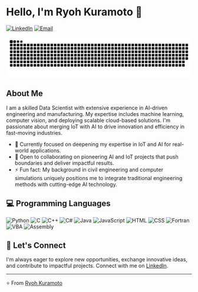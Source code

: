 # Hello, I'm Ryoh Kuramoto 👋

[![LinkedIn](https://img.shields.io/badge/LinkedIn-Connect-blue)](https://www.linkedin.com/in/ryoh-kuramoto-a94557291/)
[![Email](https://img.shields.io/badge/Email-Contact-blue)](mailto:ryoh.kuramoto@rknewtech.com)

<picture>
  <source media="(prefers-color-scheme: dark)" srcset="https://raw.githubusercontent.com/ryokuramoto/ryokuramoto/output/github-contribution-grid-snake-dark.svg" />
  <source media="(prefers-color-scheme: light)" srcset="https://raw.githubusercontent.com/ryokuramoto/ryokuramoto/output/github-contribution-grid-snake.svg" />
  <img alt="github-snake" src="https://raw.githubusercontent.com/ryokuramoto/ryokuramoto/output/github-contribution-grid-snake.svg" />
</picture>

## About Me

I am a skilled Data Scientist with extensive experience in AI-driven engineering and manufacturing. My expertise includes machine learning, computer vision, and deploying scalable cloud-based solutions. I'm passionate about merging IoT with AI to drive innovation and efficiency in fast-moving industries.

- 🌱 Currently focused on deepening my expertise in IoT and AI for real-world applications.
- 👯 Open to collaborating on pioneering AI and IoT projects that push boundaries and deliver impactful results.
- ⚡ Fun fact: My background in civil engineering and computer simulations uniquely positions me to integrate traditional engineering methods with cutting-edge AI technology.

## 💻 Programming Languages
![Python](https://img.shields.io/badge/Python-3776AB?logo=python&logoColor=white) ![C](https://img.shields.io/badge/C-00599C?logo=c&logoColor=white) ![C++](https://img.shields.io/badge/C++-00599C?logo=c%2B%2B&logoColor=white) ![C#](https://img.shields.io/badge/C%23-239120?logo=c-sharp&logoColor=white) ![Java](https://img.shields.io/badge/Java-007396?logo=java&logoColor=white) ![JavaScript](https://img.shields.io/badge/JavaScript-F7DF1E?logo=javascript&logoColor=black) ![HTML](https://img.shields.io/badge/HTML5-E34F26?logo=html5&logoColor=white) ![CSS](https://img.shields.io/badge/CSS3-1572B6?logo=css3&logoColor=white) ![Fortran](https://img.shields.io/badge/Fortran-734F96?logo=fortran&logoColor=white) ![VBA](https://img.shields.io/badge/VBA-217346?logo=microsoft-excel&logoColor=white) ![Assembly](https://img.shields.io/badge/Assembly-525252?logo=assembly&logoColor=white)

## 🤝 Let's Connect

I'm always eager to explore new opportunities, exchange innovative ideas, and contribute to impactful projects. Connect with me on [LinkedIn](https://www.linkedin.com/in/ryoh-kuramoto-a94557291/).

---

⭐️ From [Ryoh Kuramoto](https://github.com/ryokuramoto)
